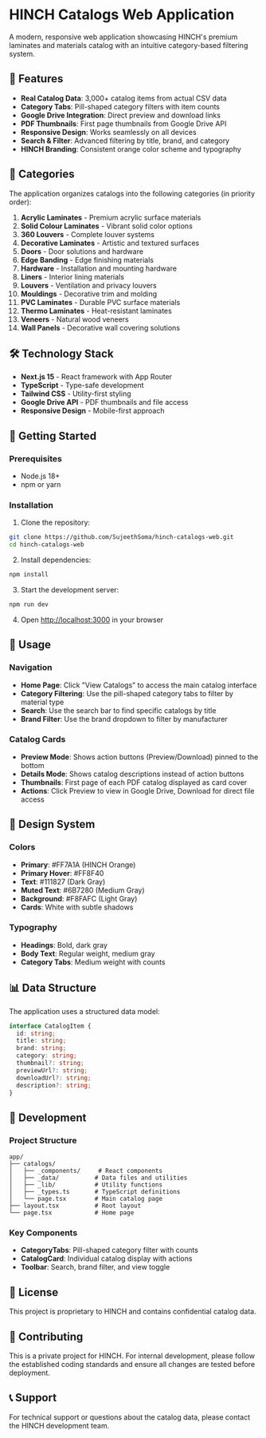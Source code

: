 # HINCH Catalogs Web Application

A modern, responsive web application showcasing HINCH's premium laminates and materials catalog with an intuitive category-based filtering system.

## 🚀 Features

- **Real Catalog Data**: 3,000+ catalog items from actual CSV data
- **Category Tabs**: Pill-shaped category filters with item counts
- **Google Drive Integration**: Direct preview and download links
- **PDF Thumbnails**: First page thumbnails from Google Drive API
- **Responsive Design**: Works seamlessly on all devices
- **Search & Filter**: Advanced filtering by title, brand, and category
- **HINCH Branding**: Consistent orange color scheme and typography

## 🎯 Categories

The application organizes catalogs into the following categories (in priority order):

1. **Acrylic Laminates** - Premium acrylic surface materials
2. **Solid Colour Laminates** - Vibrant solid color options
3. **360 Louvers** - Complete louver systems
4. **Decorative Laminates** - Artistic and textured surfaces
5. **Doors** - Door solutions and hardware
6. **Edge Banding** - Edge finishing materials
7. **Hardware** - Installation and mounting hardware
8. **Liners** - Interior lining materials
9. **Louvers** - Ventilation and privacy louvers
10. **Mouldings** - Decorative trim and molding
11. **PVC Laminates** - Durable PVC surface materials
12. **Thermo Laminates** - Heat-resistant laminates
13. **Veneers** - Natural wood veneers
14. **Wall Panels** - Decorative wall covering solutions

## 🛠️ Technology Stack

- **Next.js 15** - React framework with App Router
- **TypeScript** - Type-safe development
- **Tailwind CSS** - Utility-first styling
- **Google Drive API** - PDF thumbnails and file access
- **Responsive Design** - Mobile-first approach

## 🚀 Getting Started

### Prerequisites

- Node.js 18+ 
- npm or yarn

### Installation

1. Clone the repository:
```bash
git clone https://github.com/SujeethSoma/hinch-catalogs-web.git
cd hinch-catalogs-web
```

2. Install dependencies:
```bash
npm install
```

3. Start the development server:
```bash
npm run dev
```

4. Open [http://localhost:3000](http://localhost:3000) in your browser

## 📱 Usage

### Navigation
- **Home Page**: Click "View Catalogs" to access the main catalog interface
- **Category Filtering**: Use the pill-shaped category tabs to filter by material type
- **Search**: Use the search bar to find specific catalogs by title
- **Brand Filter**: Use the brand dropdown to filter by manufacturer

### Catalog Cards
- **Preview Mode**: Shows action buttons (Preview/Download) pinned to the bottom
- **Details Mode**: Shows catalog descriptions instead of action buttons
- **Thumbnails**: First page of each PDF catalog displayed as card cover
- **Actions**: Click Preview to view in Google Drive, Download for direct file access

## 🎨 Design System

### Colors
- **Primary**: #FF7A1A (HINCH Orange)
- **Primary Hover**: #FF8F40
- **Text**: #111827 (Dark Gray)
- **Muted Text**: #6B7280 (Medium Gray)
- **Background**: #F8FAFC (Light Gray)
- **Cards**: White with subtle shadows

### Typography
- **Headings**: Bold, dark gray
- **Body Text**: Regular weight, medium gray
- **Category Tabs**: Medium weight with counts

## 📊 Data Structure

The application uses a structured data model:

```typescript
interface CatalogItem {
  id: string;
  title: string;
  brand: string;
  category: string;
  thumbnail?: string;
  previewUrl?: string;
  downloadUrl?: string;
  description?: string;
}
```

## 🔧 Development

### Project Structure
```
app/
├── catalogs/
│   ├── _components/     # React components
│   ├── _data/          # Data files and utilities
│   ├── _lib/           # Utility functions
│   ├── _types.ts       # TypeScript definitions
│   └── page.tsx        # Main catalog page
├── layout.tsx          # Root layout
└── page.tsx            # Home page
```

### Key Components
- **CategoryTabs**: Pill-shaped category filter with counts
- **CatalogCard**: Individual catalog display with actions
- **Toolbar**: Search, brand filter, and view toggle

## 📄 License

This project is proprietary to HINCH and contains confidential catalog data.

## 🤝 Contributing

This is a private project for HINCH. For internal development, please follow the established coding standards and ensure all changes are tested before deployment.

## 📞 Support

For technical support or questions about the catalog data, please contact the HINCH development team.